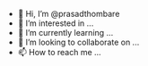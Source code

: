 - 👋 Hi, I’m @prasadthombare
- 👀 I’m interested in ...
- 🌱 I’m currently learning ...
- 💞️ I’m looking to collaborate on ...
- 📫 How to reach me ...

<!---
prasadthombare/prasadthombare is a ✨ special ✨ repository because its `README.md` (this file) appears on your GitHub profile.
You can click the Preview link to take a look at your changes.
--->
